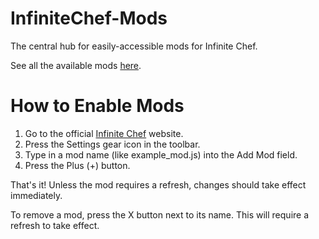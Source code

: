 # InfiniteChef-Mods
The central hub for easily-accessible mods for Infinite Chef.

See all the available mods [here](https://github.com/R74nCom/InfiniteChef-Mods).

# How to Enable Mods
1. Go to the official [Infinite Chef](https://r74n.com/cook/) website.
2. Press the Settings gear icon in the toolbar.
3. Type in a mod name (like example_mod.js) into the Add Mod field.
4. Press the Plus (+) button.

That's it! Unless the mod requires a refresh, changes should take effect immediately.

To remove a mod, press the X button next to its name. This will require a refresh to take effect.
